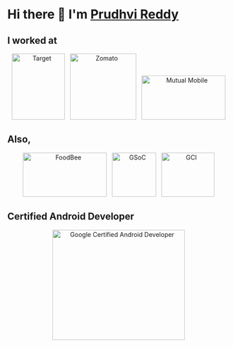 # Hi there 👋 I'm [Prudhvi Reddy](https://prudhvireddy.com)

## I worked at 

<div class="row" align="center">
    <img src="https://user-images.githubusercontent.com/20471162/130906348-febbd533-7de2-4412-8302-54b3a04d0570.png" alt="Target" width=120 height=150 /> &nbsp;
    <img src="https://user-images.githubusercontent.com/20471162/130907014-ca561d59-88b2-434c-8597-6c67a3cd84d4.png" alt="Zomato" width=150 height=150 /> &nbsp;
    <img src="https://user-images.githubusercontent.com/20471162/130908201-27b2866c-dba2-4c6a-987e-34b2fb16144f.png" alt="Mutual Mobile" width=190 height=100 />
</div>

## Also,

<div class="row" align="center">
  <img src="https://user-images.githubusercontent.com/20471162/130908544-e663ff94-42c0-4416-a76a-376b2f9905dd.jpeg" width=190 height=100 alt="FoodBee" /> &nbsp;
  <img src="https://user-images.githubusercontent.com/20471162/130908864-dec0e854-ed6a-42d2-8937-382b7a6243af.png" width=100 height=100 alt="GSoC" /> &nbsp;
  <img src="https://user-images.githubusercontent.com/20471162/130909734-cdeaaf89-e369-4940-af7b-9979517b53bf.png" width=120 height=100 alt="GCI" />
</div>

## Certified Android Developer 

<div class="row" align="center">
    <img src="https://user-images.githubusercontent.com/20471162/130911693-64144874-c817-4952-8a38-814020daa319.png" alt="Google Certified Android Developer" width=300 height=250 />
</div>



